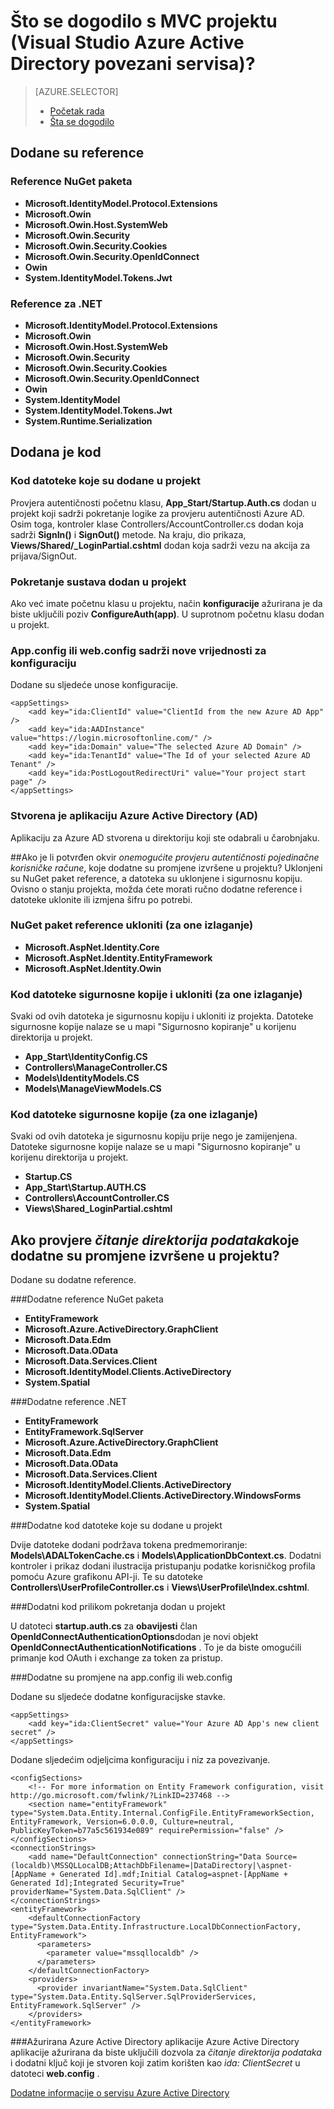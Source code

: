 <properties
    pageTitle="Što se dogodilo s MVC projektu (Visual Studio Azure Active Directory povezani servisa) | Microsoft Azure "
    description="U članku se opisuje što se događa s projektom MVC kada se povežete s Azure AD pomoću Visual Studio povezani servisi"
    services="active-directory"
    documentationCenter="na"
    authors="TomArcher"
    manager="douge"
    editor=""/>

<tags
    ms.service="active-directory"
    ms.workload="web"
    ms.tgt_pltfrm="vs-what-happened"
    ms.devlang="na"
    ms.topic="article"
    ms.date="08/15/2016"
    ms.author="tarcher"/>

# <a name="what-happened-to-my-mvc-project-visual-studio-azure-active-directory-connected-service"></a>Što se dogodilo s MVC projektu (Visual Studio Azure Active Directory povezani servisa)?

> [AZURE.SELECTOR]
> - [Početak rada](vs-active-directory-dotnet-getting-started.md)
> - [Šta se dogodilo](vs-active-directory-dotnet-what-happened.md)



## <a name="references-have-been-added"></a>Dodane su reference

### <a name="nuget-package-references"></a>Reference NuGet paketa

- **Microsoft.IdentityModel.Protocol.Extensions**
- **Microsoft.Owin**
- **Microsoft.Owin.Host.SystemWeb**
- **Microsoft.Owin.Security**
- **Microsoft.Owin.Security.Cookies**
- **Microsoft.Owin.Security.OpenIdConnect**
- **Owin**
- **System.IdentityModel.Tokens.Jwt**

### <a name="net-references"></a>Reference za .NET

- **Microsoft.IdentityModel.Protocol.Extensions**
- **Microsoft.Owin**
- **Microsoft.Owin.Host.SystemWeb**
- **Microsoft.Owin.Security**
- **Microsoft.Owin.Security.Cookies**
- **Microsoft.Owin.Security.OpenIdConnect**
- **Owin**
- **System.IdentityModel**
- **System.IdentityModel.Tokens.Jwt**
- **System.Runtime.Serialization**

## <a name="code-has-been-added"></a>Dodana je kod

### <a name="code-files-were-added-to-your-project"></a>Kod datoteke koje su dodane u projekt

Provjera autentičnosti početnu klasu, **App_Start/Startup.Auth.cs** dodan u projekt koji sadrži pokretanje logike za provjeru autentičnosti Azure AD. Osim toga, kontroler klase Controllers/AccountController.cs dodan koja sadrži **SignIn()** i **SignOut()** metode. Na kraju, dio prikaza, **Views/Shared/_LoginPartial.cshtml** dodan koja sadrži vezu na akcija za prijava/SignOut.

### <a name="startup-code-was-added-to-your-project"></a>Pokretanje sustava dodan u projekt

Ako već imate početnu klasu u projektu, način **konfiguracije** ažurirana je da biste uključili poziv **ConfigureAuth(app)**. U suprotnom početnu klasu dodan u projekt.

### <a name="your-appconfig-or-webconfig-has-new-configuration-values"></a>App.config ili web.config sadrži nove vrijednosti za konfiguraciju

Dodane su sljedeće unose konfiguracije.


    <appSettings>
        <add key="ida:ClientId" value="ClientId from the new Azure AD App" />
        <add key="ida:AADInstance" value="https://login.microsoftonline.com/" />
        <add key="ida:Domain" value="The selected Azure AD Domain" />
        <add key="ida:TenantId" value="The Id of your selected Azure AD Tenant" />
        <add key="ida:PostLogoutRedirectUri" value="Your project start page" />
    </appSettings>

### <a name="an-azure-active-directory-ad-app-was-created"></a>Stvorena je aplikaciju Azure Active Directory (AD)
Aplikaciju za Azure AD stvorena u direktoriju koji ste odabrali u čarobnjaku.

##<a name="if-i-checked-disable-individual-user-accounts-authentication-what-additional-changes-were-made-to-my-project"></a>Ako je li potvrđen okvir *onemogućite provjeru autentičnosti pojedinačne korisničke račune*, koje dodatne su promjene izvršene u projektu?
Uklonjeni su NuGet paket reference, a datoteka su uklonjene i sigurnosnu kopiju. Ovisno o stanju projekta, možda ćete morati ručno dodatne reference i datoteke uklonite ili izmjena šifru po potrebi.

### <a name="nuget-package-references-removed-for-those-present"></a>NuGet paket reference ukloniti (za one izlaganje)

- **Microsoft.AspNet.Identity.Core**
- **Microsoft.AspNet.Identity.EntityFramework**
- **Microsoft.AspNet.Identity.Owin**

### <a name="code-files-backed-up-and-removed-for-those-present"></a>Kod datoteke sigurnosne kopije i ukloniti (za one izlaganje)

Svaki od ovih datoteka je sigurnosnu kopiju i ukloniti iz projekta. Datoteke sigurnosne kopije nalaze se u mapi "Sigurnosno kopiranje" u korijenu direktorija u projekt.

- **App_Start\IdentityConfig.CS**
- **Controllers\ManageController.CS**
- **Models\IdentityModels.CS**
- **Models\ManageViewModels.CS**

### <a name="code-files-backed-up-for-those-present"></a>Kod datoteke sigurnosne kopije (za one izlaganje)

Svaki od ovih datoteka je sigurnosnu kopiju prije nego je zamijenjena. Datoteke sigurnosne kopije nalaze se u mapi "Sigurnosno kopiranje" u korijenu direktorija u projekt.

- **Startup.CS**
- **App_Start\Startup.AUTH.CS**
- **Controllers\AccountController.CS**
- **Views\Shared\_LoginPartial.cshtml**

## <a name="if-i-checked-read-directory-data-what-additional-changes-were-made-to-my-project"></a>Ako provjere *čitanje direktorija podataka*koje dodatne su promjene izvršene u projektu?

Dodane su dodatne reference.

###<a name="additional-nuget-package-references"></a>Dodatne reference NuGet paketa

- **EntityFramework**
- **Microsoft.Azure.ActiveDirectory.GraphClient**
- **Microsoft.Data.Edm**
- **Microsoft.Data.OData**
- **Microsoft.Data.Services.Client**
- **Microsoft.IdentityModel.Clients.ActiveDirectory**
- **System.Spatial**

###<a name="additional-net-references"></a>Dodatne reference .NET

- **EntityFramework**
- **EntityFramework.SqlServer**
- **Microsoft.Azure.ActiveDirectory.GraphClient**
- **Microsoft.Data.Edm**
- **Microsoft.Data.OData**
- **Microsoft.Data.Services.Client**
- **Microsoft.IdentityModel.Clients.ActiveDirectory**
- **Microsoft.IdentityModel.Clients.ActiveDirectory.WindowsForms**
- **System.Spatial**

###<a name="additional-code-files-were-added-to-your-project"></a>Dodatne kod datoteke koje su dodane u projekt

Dvije datoteke dodani podržava tokena predmemoriranje: **Models\ADALTokenCache.cs** i **Models\ApplicationDbContext.cs**.  Dodatni kontroler i prikaz dodani ilustracija pristupanju podatke korisničkog profila pomoću Azure grafikonu API-ji.  Te su datoteke **Controllers\UserProfileController.cs** i **Views\UserProfile\Index.cshtml**.

###<a name="additional-startup-code-was-added-to-your-project"></a>Dodatni kod prilikom pokretanja dodan u projekt

U datoteci **startup.auth.cs** za **obavijesti** član **OpenIdConnectAuthenticationOptions**dodan je novi objekt **OpenIdConnectAuthenticationNotifications** .  To je da biste omogućili primanje kod OAuth i exchange za token za pristup.

###<a name="additional-changes-were-made-to-your-appconfig-or-webconfig"></a>Dodatne su promjene na app.config ili web.config

Dodane su sljedeće dodatne konfiguracijske stavke.

    <appSettings>
        <add key="ida:ClientSecret" value="Your Azure AD App's new client secret" />
    </appSettings>

Dodane sljedećim odjeljcima konfiguraciju i niz za povezivanje.

    <configSections>
        <!-- For more information on Entity Framework configuration, visit http://go.microsoft.com/fwlink/?LinkID=237468 -->
        <section name="entityFramework" type="System.Data.Entity.Internal.ConfigFile.EntityFrameworkSection, EntityFramework, Version=6.0.0.0, Culture=neutral, PublicKeyToken=b77a5c561934e089" requirePermission="false" />
    </configSections>
    <connectionStrings>
        <add name="DefaultConnection" connectionString="Data Source=(localdb)\MSSQLLocalDB;AttachDbFilename=|DataDirectory|\aspnet-[AppName + Generated Id].mdf;Initial Catalog=aspnet-[AppName + Generated Id];Integrated Security=True" providerName="System.Data.SqlClient" />
    </connectionStrings>
    <entityFramework>
        <defaultConnectionFactory type="System.Data.Entity.Infrastructure.LocalDbConnectionFactory, EntityFramework">
          <parameters>
            <parameter value="mssqllocaldb" />
          </parameters>
        </defaultConnectionFactory>
        <providers>
          <provider invariantName="System.Data.SqlClient" type="System.Data.Entity.SqlServer.SqlProviderServices, EntityFramework.SqlServer" />
        </providers>
    </entityFramework>


###<a name="your-azure-active-directory-app-was-updated"></a>Ažurirana Azure Active Directory aplikacije
Azure Active Directory aplikacije ažurirana da biste uključili dozvola za *čitanje direktorija podataka* i dodatni ključ koji je stvoren koji zatim korišten kao *ida: ClientSecret* u datoteci **web.config** .

[Dodatne informacije o servisu Azure Active Directory](https://azure.microsoft.com/services/active-directory/)
